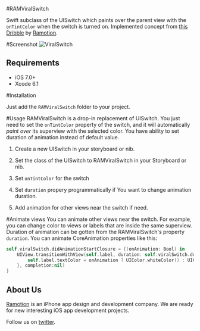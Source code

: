 #RAMViralSwitch

Swift subclass of the UISwitch which paints over the parent view with the `onTintColor` when the switch is turned on. Implemented concept from [this Dribble](https://dribbble.com/shots/1749645-Contact-Sync) by [Ramotion](https://dribbble.com/teams/Ramotion).


#Screenshot
![ViralSwitch](https://d13yacurqjgara.1cloudfront.net/users/25514/screenshots/1749645/contact-sync-chat-iphone-app-ui-ramotion.gif)


## Requirements

- iOS 7.0+
- Xcode 6.1


#Installation

Just add the `RAMViralSwitch` folder to your project.


#Usage
RAMViralSwitch is a drop-in replacement of UISwitch. You just need to set the `onTintColor` property of the switch, and it will automatically _paint over_ its superview with the selected color.
You have ability to set duration of animation instead of default value.

1. Create a new UISwitch in your storyboard or nib.

2. Set the class of the UISwitch to RAMViralSwitch in your Storyboard or nib.

3. Set `onTintColor` for the switch

4. Set `duration` propery programmatically if You want to change animation duration.

5. Add animation for other views near the switch if need.


#Animate views
You can animate other views near the switch. For example, you can change color to views or labels that are inside the same superview. Duration of animation can be gotten from the RAMViralSwitch's property `duration`. You can animate CoreAnimation properties like this:

``` swift
self.viralSwitch.didAnimationStartClosure = {(onAnimation: Bool) in
    UIView.transitionWithView(self.label, duration: self.viralSwitch.duration, options: UIViewAnimationOptions.TransitionCrossDissolve, animations: {
        self.label.textColor = onAnimation ? UIColor.whiteColor() : UIColor.blueColor()
    }, completion:nil)
}
```

## About Us

[Ramotion](http://Ramotion.com) is an iPhone app design and development company. We are ready for new interesting iOS app development projects.

Follow us on [twitter](http://twitter.com/ramotion).
	
